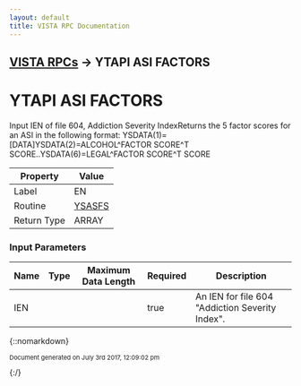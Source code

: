 ```yaml
---
layout: default
title: VISTA RPC Documentation
---
```


## [VISTA RPCs](TableOfContents) &#8594; YTAPI ASI FACTORS
# YTAPI ASI FACTORS

Input IEN of file 604, Addiction Severity IndexReturns the 5 factor scores for an ASI in the following format: YSDATA(1)=[DATA]YSDATA(2)=ALCOHOL^FACTOR SCORE^T SCORE..YSDATA(6)=LEGAL^FACTOR SCORE^T SCORE

Property | Value
--- | ---
Label | EN
Routine | [YSASFS](http://code.osehra.org/dox/Routine_YSASFS_source.html)
Return Type | ARRAY


### Input Parameters

Name | Type | Maximum Data Length | Required | Description
--- | --- | --- | --- | ---
IEN |  |  | true | An IEN for file 604 &quot;Addiction Severity Index&quot;.



{::nomarkdown} <br/><p style="font-size: 11px">Document generated on July 3rd 2017, 12:09:02 pm</p>{:/}